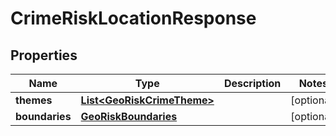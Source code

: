 
# CrimeRiskLocationResponse

## Properties
Name | Type | Description | Notes
------------ | ------------- | ------------- | -------------
**themes** | [**List&lt;GeoRiskCrimeTheme&gt;**](GeoRiskCrimeTheme.md) |  |  [optional]
**boundaries** | [**GeoRiskBoundaries**](GeoRiskBoundaries.md) |  |  [optional]



